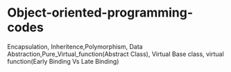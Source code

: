 # Object-oriented-programming-codes

Encapsulation, Inheritence,Polymorphism, Data Abstraction,Pure_Virtual_function(Abstract Class), Virtual Base class, virtual function(Early Binding Vs Late Binding)
